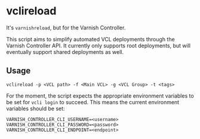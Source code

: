 # vclireload

It's `varnishreload`, but for the Varnish Controller.

This script aims to simplify automated VCL deployments through the Varnish Controller API. It currently only supports root deployments, but will eventually support shared deployments as well.

## Usage

```
vclireload -p <VCL path> -f <Main VCL> -g <VCL Group> -t <tags>
```

For the moment, the script expects the appropriate environment variables to be set for `vcli login` to succeed. This means the current environment variables should be set:
```
VARNISH_CONTROLLER_CLI_USERNAME=<username>
VARNISH_CONTROLLER_CLI_PASSWORD=<password>
VARNISH_CONTROLLER_CLI_ENDPOINT=<endpoint>
```
